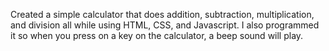 Created a simple calculator that does addition, subtraction, multiplication, and division all while using HTML, CSS, and Javascript.
I also programmed it so when you press on a key on the calculator, a beep sound will play.
